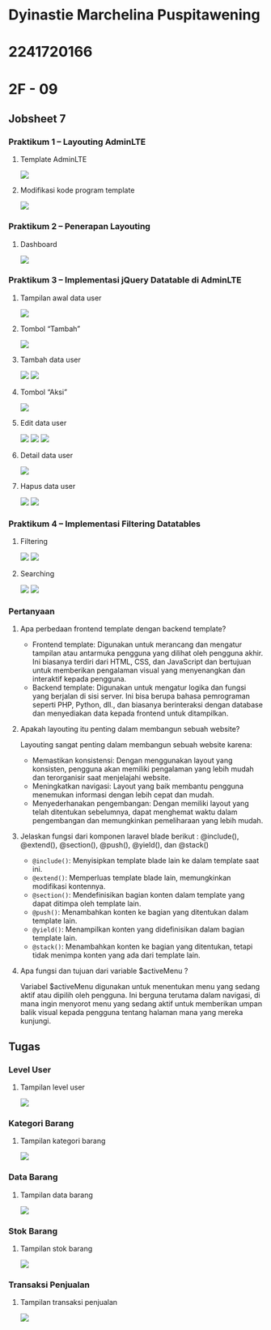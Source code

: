 # Dyinastie Marchelina Puspitawening

# 2241720166

# 2F - 09

## Jobsheet 7

### Praktikum 1 – Layouting AdminLTE

1. Template AdminLTE

    <img src = foto/JS7_Praktikum1_1.png>

2. Modifikasi kode program template

    <img src = foto/JS7_Praktikum1_2.png>

### Praktikum 2 – Penerapan Layouting

1.	Dashboard

    <img src = foto/JS7_Praktikum2_1.png>

### Praktikum 3 – Implementasi jQuery Datatable di AdminLTE

1.	Tampilan awal data user

    <img src = foto/JS7_Praktikum3_1.png>

2.	Tombol “Tambah”

    <img src = foto/JS7_Praktikum3_2.png>

3.	Tambah data user

    <img src = foto/JS7_Praktikum3_3.png>
    <img src = foto/JS7_Praktikum3_4.png>

4.	Tombol “Aksi”

    <img src = foto/JS7_Praktikum3_5.png>

5.	Edit data user

    <img src = foto/JS7_Praktikum3_6.png>
    <img src = foto/JS7_Praktikum3_7.png>
    <img src = foto/JS7_Praktikum3_8.png>

6.	Detail data user

    <img src = foto/JS7_Praktikum3_9.png>

7.	Hapus data user

    <img src = foto/JS7_Praktikum3_10.png>
    <img src = foto/JS7_Praktikum3_11.png>

### Praktikum 4 – Implementasi Filtering Datatables

1.	Filtering

    <img src = foto/JS7_Praktikum4_1.png>
    <img src = foto/JS7_Praktikum4_2.png>

2.	Searching 

    <img src = foto/JS7_Praktikum4_3.png>
    <img src = foto/JS7_Praktikum4_4.png>

### Pertanyaan

1.	Apa perbedaan frontend template dengan backend template?

    - Frontend template: Digunakan untuk merancang dan mengatur tampilan atau antarmuka pengguna yang dilihat oleh pengguna akhir. Ini biasanya terdiri dari HTML, CSS, dan JavaScript dan bertujuan untuk memberikan pengalaman visual yang menyenangkan dan interaktif kepada pengguna.
    - Backend template: Digunakan untuk mengatur logika dan fungsi yang berjalan di sisi server. Ini bisa berupa bahasa pemrograman seperti PHP, Python, dll., dan biasanya berinteraksi dengan database dan menyediakan data kepada frontend untuk ditampilkan.

2.	Apakah layouting itu penting dalam membangun sebuah website?

    Layouting sangat penting dalam membangun sebuah website karena:
    - Memastikan konsistensi: Dengan menggunakan layout yang konsisten, pengguna akan memiliki pengalaman yang lebih mudah dan terorganisir saat menjelajahi website.
    - Meningkatkan navigasi: Layout yang baik membantu pengguna menemukan informasi dengan lebih cepat dan mudah.
    - Menyederhanakan pengembangan: Dengan memiliki layout yang telah ditentukan sebelumnya, dapat menghemat waktu dalam pengembangan dan memungkinkan pemeliharaan yang lebih mudah.

3.	Jelaskan fungsi dari komponen laravel blade berikut : @include(), @extend(), @section(), @push(), @yield(), dan @stack()

    - `@include()`: Menyisipkan template blade lain ke dalam template saat ini.
    - `@extend()`: Memperluas template blade lain, memungkinkan modifikasi kontennya.
    - `@section()`: Mendefinisikan bagian konten dalam template yang dapat ditimpa oleh template lain.
    - `@push()`: Menambahkan konten ke bagian yang ditentukan dalam template lain.
    - `@yield()`: Menampilkan konten yang didefinisikan dalam bagian template lain.
    - `@stack()`: Menambahkan konten ke bagian yang ditentukan, tetapi tidak menimpa konten yang ada dari template lain.

4.	Apa fungsi dan tujuan dari variable $activeMenu ?
    
    Variabel $activeMenu digunakan untuk menentukan menu yang sedang aktif atau dipilih oleh pengguna. Ini berguna terutama dalam navigasi, di mana ingin menyorot menu yang sedang aktif untuk memberikan umpan balik visual kepada pengguna tentang halaman mana yang mereka kunjungi. 

## Tugas

### Level User

1.	Tampilan level user
    
    <img src = foto/JS7_Tugas1_1.png>

### Kategori Barang

1.	Tampilan kategori barang
    
    <img src = foto/JS7_Tugas2_1.png>


### Data Barang

1.	Tampilan data barang

    <img src = foto/JS7_Tugas3_1.png>

### Stok Barang

1.	Tampilan stok barang

    <img src = foto/JS7_Tugas4_1.png>


### Transaksi Penjualan

1.	Tampilan transaksi penjualan

    <img src = foto/JS7_Tugas5_1.png>

